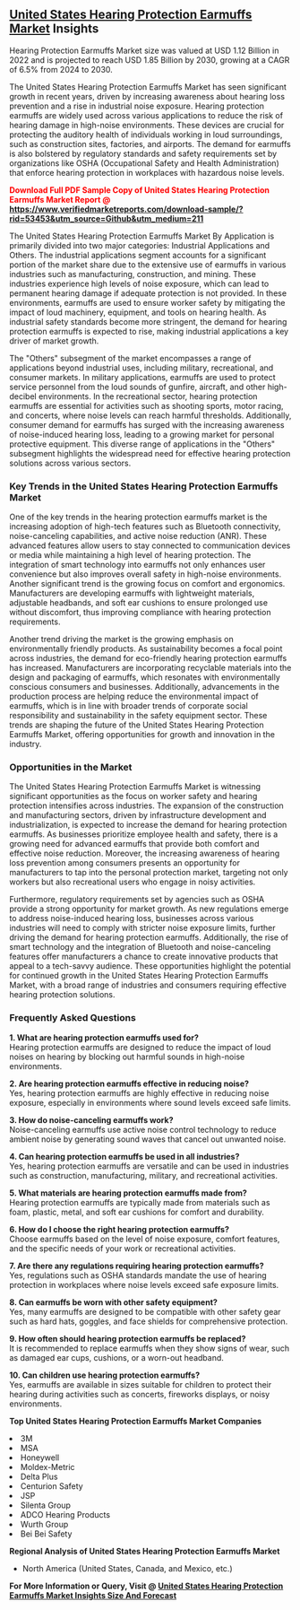 <h2><a href="https://www.verifiedmarketreports.com/download-sample/?rid=53453&amp;utm_source=Github&amp;utm_medium=211" target="_blank">United States Hearing Protection Earmuffs Market</a> Insights</h2><p>Hearing Protection Earmuffs Market size was valued at USD 1.12 Billion in 2022 and is projected to reach USD 1.85 Billion by 2030, growing at a CAGR of 6.5% from 2024 to 2030.</p><p><p>The United States Hearing Protection Earmuffs Market has seen significant growth in recent years, driven by increasing awareness about hearing loss prevention and a rise in industrial noise exposure. Hearing protection earmuffs are widely used across various applications to reduce the risk of hearing damage in high-noise environments. These devices are crucial for protecting the auditory health of individuals working in loud surroundings, such as construction sites, factories, and airports. The demand for earmuffs is also bolstered by regulatory standards and safety requirements set by organizations like OSHA (Occupational Safety and Health Administration) that enforce hearing protection in workplaces with hazardous noise levels. <strong><p><span class=""><span style="color: #ff0000;"><strong>Download Full PDF Sample Copy of United States Hearing Protection Earmuffs Market Report</strong> @ </span><a href="https://www.verifiedmarketreports.com/download-sample/?rid=53453&amp;utm_source=Github&amp;utm_medium=211" target="_blank">https://www.verifiedmarketreports.com/download-sample/?rid=53453&amp;utm_source=Github&amp;utm_medium=211</a></span></p></strong></p><p>The United States Hearing Protection Earmuffs Market By Application is primarily divided into two major categories: Industrial Applications and Others. The industrial applications segment accounts for a significant portion of the market share due to the extensive use of earmuffs in various industries such as manufacturing, construction, and mining. These industries experience high levels of noise exposure, which can lead to permanent hearing damage if adequate protection is not provided. In these environments, earmuffs are used to ensure worker safety by mitigating the impact of loud machinery, equipment, and tools on hearing health. As industrial safety standards become more stringent, the demand for hearing protection earmuffs is expected to rise, making industrial applications a key driver of market growth.</p><p>The "Others" subsegment of the market encompasses a range of applications beyond industrial uses, including military, recreational, and consumer markets. In military applications, earmuffs are used to protect service personnel from the loud sounds of gunfire, aircraft, and other high-decibel environments. In the recreational sector, hearing protection earmuffs are essential for activities such as shooting sports, motor racing, and concerts, where noise levels can reach harmful thresholds. Additionally, consumer demand for earmuffs has surged with the increasing awareness of noise-induced hearing loss, leading to a growing market for personal protective equipment. This diverse range of applications in the "Others" subsegment highlights the widespread need for effective hearing protection solutions across various sectors.</p><h3>Key Trends in the United States Hearing Protection Earmuffs Market</h3><p>One of the key trends in the hearing protection earmuffs market is the increasing adoption of high-tech features such as Bluetooth connectivity, noise-canceling capabilities, and active noise reduction (ANR). These advanced features allow users to stay connected to communication devices or media while maintaining a high level of hearing protection. The integration of smart technology into earmuffs not only enhances user convenience but also improves overall safety in high-noise environments. Another significant trend is the growing focus on comfort and ergonomics. Manufacturers are developing earmuffs with lightweight materials, adjustable headbands, and soft ear cushions to ensure prolonged use without discomfort, thus improving compliance with hearing protection requirements.</p><p>Another trend driving the market is the growing emphasis on environmentally friendly products. As sustainability becomes a focal point across industries, the demand for eco-friendly hearing protection earmuffs has increased. Manufacturers are incorporating recyclable materials into the design and packaging of earmuffs, which resonates with environmentally conscious consumers and businesses. Additionally, advancements in the production process are helping reduce the environmental impact of earmuffs, which is in line with broader trends of corporate social responsibility and sustainability in the safety equipment sector. These trends are shaping the future of the United States Hearing Protection Earmuffs Market, offering opportunities for growth and innovation in the industry.</p><h3>Opportunities in the Market</h3><p>The United States Hearing Protection Earmuffs Market is witnessing significant opportunities as the focus on worker safety and hearing protection intensifies across industries. The expansion of the construction and manufacturing sectors, driven by infrastructure development and industrialization, is expected to increase the demand for hearing protection earmuffs. As businesses prioritize employee health and safety, there is a growing need for advanced earmuffs that provide both comfort and effective noise reduction. Moreover, the increasing awareness of hearing loss prevention among consumers presents an opportunity for manufacturers to tap into the personal protection market, targeting not only workers but also recreational users who engage in noisy activities.</p><p>Furthermore, regulatory requirements set by agencies such as OSHA provide a strong opportunity for market growth. As new regulations emerge to address noise-induced hearing loss, businesses across various industries will need to comply with stricter noise exposure limits, further driving the demand for hearing protection earmuffs. Additionally, the rise of smart technology and the integration of Bluetooth and noise-canceling features offer manufacturers a chance to create innovative products that appeal to a tech-savvy audience. These opportunities highlight the potential for continued growth in the United States Hearing Protection Earmuffs Market, with a broad range of industries and consumers requiring effective hearing protection solutions.</p><h3>Frequently Asked Questions</h3><p><strong>1. What are hearing protection earmuffs used for?</strong><br>Hearing protection earmuffs are designed to reduce the impact of loud noises on hearing by blocking out harmful sounds in high-noise environments.</p><p><strong>2. Are hearing protection earmuffs effective in reducing noise?</strong><br>Yes, hearing protection earmuffs are highly effective in reducing noise exposure, especially in environments where sound levels exceed safe limits.</p><p><strong>3. How do noise-canceling earmuffs work?</strong><br>Noise-canceling earmuffs use active noise control technology to reduce ambient noise by generating sound waves that cancel out unwanted noise.</p><p><strong>4. Can hearing protection earmuffs be used in all industries?</strong><br>Yes, hearing protection earmuffs are versatile and can be used in industries such as construction, manufacturing, military, and recreational activities.</p><p><strong>5. What materials are hearing protection earmuffs made from?</strong><br>Hearing protection earmuffs are typically made from materials such as foam, plastic, metal, and soft ear cushions for comfort and durability.</p><p><strong>6. How do I choose the right hearing protection earmuffs?</strong><br>Choose earmuffs based on the level of noise exposure, comfort features, and the specific needs of your work or recreational activities.</p><p><strong>7. Are there any regulations requiring hearing protection earmuffs?</strong><br>Yes, regulations such as OSHA standards mandate the use of hearing protection in workplaces where noise levels exceed safe exposure limits.</p><p><strong>8. Can earmuffs be worn with other safety equipment?</strong><br>Yes, many earmuffs are designed to be compatible with other safety gear such as hard hats, goggles, and face shields for comprehensive protection.</p><p><strong>9. How often should hearing protection earmuffs be replaced?</strong><br>It is recommended to replace earmuffs when they show signs of wear, such as damaged ear cups, cushions, or a worn-out headband.</p><p><strong>10. Can children use hearing protection earmuffs?</strong><br>Yes, earmuffs are available in sizes suitable for children to protect their hearing during activities such as concerts, fireworks displays, or noisy environments.</p></p><p><strong>Top United States Hearing Protection Earmuffs Market Companies</strong></p><div data-test-id=""><p><li>3M</li><li> MSA</li><li> Honeywell</li><li> Moldex-Metric</li><li> Delta Plus</li><li> Centurion Safety</li><li> JSP</li><li> Silenta Group</li><li> ADCO Hearing Products</li><li> Wurth Group</li><li> Bei Bei Safety</li></p><div><strong>Regional Analysis of&nbsp;United States Hearing Protection Earmuffs Market</strong></div><ul><li dir="ltr"><p dir="ltr">North America&nbsp;(United States, Canada, and Mexico, etc.)</p></li></ul><p><strong>For More Information or Query, Visit @&nbsp;</strong><strong><a href="https://www.verifiedmarketreports.com/product/global-hearing-protection-earmuffs-market-2019-by-manufacturers-regions-type-and-application-forecast-to-2024/?utm_source=Github&amp;utm_medium=211" target="_blank">United States Hearing Protection Earmuffs Market Insights Size And Forecast</a></strong></p></div>
